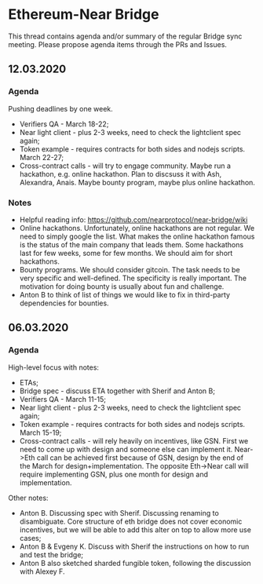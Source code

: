 # Ethereum-Near Bridge
This thread contains agenda and/or summary of the regular Bridge sync meeting. Please propose agenda items through the PRs and Issues.

## 12.03.2020

### Agenda
Pushing deadlines by one week.
* Verifiers QA - March 18-22;
* Near light client - plus 2-3 weeks, need to check the lightclient spec again;
* Token example - requires contracts for both sides and nodejs scripts. March 22-27;
* Cross-contract calls - will try to engage community. Maybe run a hackathon, e.g. online hackathon. Plan to discsuss it with Ash, Alexandra, Anais. Maybe bounty program, maybe plus online hackathon.

### Notes
* Helpful reading info: https://github.com/nearprotocol/near-bridge/wiki
* Online hackathons. Unfortunately, online hackathons are not regular. We need to simply google the list. What makes the online hackathon famous is the status of the main company that leads them. Some hackathons last for few weeks, some for few months. We should aim for short hackathons.
* Bounty programs. We should consider gitcoin. The task needs to be very specific and well-defined. The specificity is really important. The motivation for doing bounty is usually about fun and challenge.
* Anton B to think of list of things we would like to fix in third-party dependencies for bounties.

## 06.03.2020

### Agenda

High-level focus with notes:
* ETAs;
* Bridge spec - discuss ETA together with Sherif and Anton B;
* Verifiers QA - March 11-15;
* Near light client - plus 2-3 weeks, need to check the lightclient spec again;
* Token example - requires contracts for both sides and nodejs scripts. March 15-19;
* Cross-contract calls - will rely heavily on incentives, like GSN. First we need to come up with design and someone else can implement it. Near->Eth call can be achieved first because of GSN, design by the end of the March for design+implementation. The opposite Eth->Near call will require implementing GSN, plus one month for design and implementation.


Other notes:
* Anton B. Discussing spec with Sherif. Discussing renaming to disambiguate. Core structure of eth bridge does not cover economic incentives, but we will be able to add this alter on top to allow more use cases;
* Anton B & Evgeny K. Discuss with Sherif the instructions on how to run and test the bridge;
* Anton B also sketched sharded fungible token, following the discussion with Alexey F.
